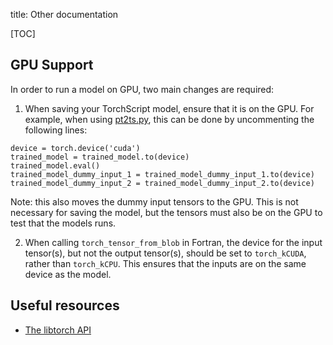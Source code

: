 title: Other documentation

[TOC]

## GPU Support

In order to run a model on GPU, two main changes are required:

1) When saving your TorchScript model, ensure that it is on the GPU.
For example, when using [pt2ts.py](utils/pt2ts.py), this can be done by
uncommenting the following lines:  

``` { .python}
device = torch.device('cuda')
trained_model = trained_model.to(device)
trained_model.eval()
trained_model_dummy_input_1 = trained_model_dummy_input_1.to(device)
trained_model_dummy_input_2 = trained_model_dummy_input_2.to(device)
```
Note: this also moves the dummy input tensors to the GPU. This is not necessary for
saving the model, but the tensors must also be on the GPU to test that the models runs.

2) When calling `torch_tensor_from_blob` in Fortran, the device for the input tensor(s),
   but not the output tensor(s), should be set to `torch_kCUDA`, rather than
   `torch_kCPU`. This ensures that the inputs are on the same device as the model.

## Useful resources

* [The libtorch API](https://pytorch.org/cppdocs/api/library_root.html)

